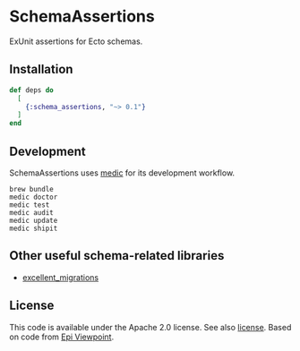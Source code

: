# SchemaAssertions

ExUnit assertions for Ecto schemas.

## Installation

```elixir
def deps do
  [
    {:schema_assertions, "~> 0.1"}
  ]
end
```

## Development

SchemaAssertions uses [medic](https://github.com/synchronal/medic-rs) for its development workflow.

``` shell
brew bundle
medic doctor
medic test
medic audit
medic update
medic shipit
```

## Other useful schema-related libraries

* [excellent_migrations](https://hexdocs.pm/excellent_migrations/readme.html)

## License

This code is available under the Apache 2.0 license. See also [license](./license.txt).
Based on code from [Epi Viewpoint](https://github.com/RatioPBC/epi-viewpoint).
